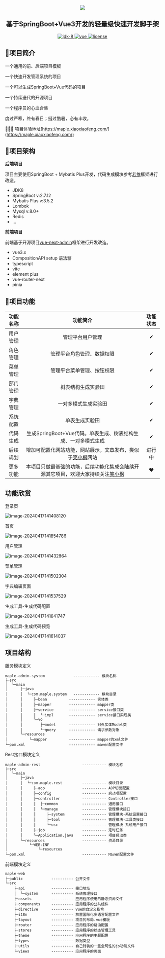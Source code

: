 <div align="center">
	<img src="https://image.xiaoxiaofeng.site/blog/2024/04/15/xxf-20240415111508.svg?xxfjava">
    <h2>
        基于SpringBoot+Vue3开发的轻量级快速开发脚手架
    </h3>
	<p align="center">
        <a target="_blank" href="https://www.oracle.com/java/technologies/javase/javase-jdk8-downloads.html">
            <img src="https://image.xiaoxiaofeng.site/blog/2024/04/17/xxf-20240417134430.png?xxfjava" alt="jdk-8" />
        </a>
		<a href="https://v3.vuejs.org/" target="_blank">
			<img src="https://image.xiaoxiaofeng.site/blog/2024/04/17/xxf-20240417134539.png?xxfjava" alt="vue">
		</a>
		<a href="https://github.com/hack-feng/maple-boot/blob/main/LICENSE" target="_blank">
		  <img src="https://image.xiaoxiaofeng.site/blog/2024/04/17/xxf-20240417134340.png?xxfjava" alt="license">
		</a>
	</p>
</div>

## 🍁项目简介

一个通用的前、后端项目模板

一个快速开发管理系统的项目

一个可以生成SpringBoot+Vue代码的项目

一个持续迭代的开源项目

一个程序员的心血合集

度过严寒，终有春日；挺过酷暑，必有丰收。

🚀🚀🚀 项目体验地址[https://maple.xiaoxiaofeng.com/](https://maple.xiaoxiaofeng.com/)

## 🚀项目架构

**后端项目**

项目主要使用SpringBoot + Mybatis Plus开发，代码生成模块参考[若依](https://gitee.com/y_project/RuoYi)框架进行改造。

* JDK8
* SpringBoot  v:2.7.12
* Mybatis Plus  v:3.5.2
* Lombok
* Mysql  v:8.0+
* Redis
* ...

**前端项目**

前端基于开源项目[vue-next-admin](https://gitee.com/lyt-top/vue-next-admin)框架进行开发改造。

* vue3.x
* CompositionAPI setup 语法糖
* typescript
* vite
* element plus
* vue-router-next
* pinia

## 🎨项目功能

| 功能名称 |                           功能简介                           | 功能状态 |
| :------: | :----------------------------------------------------------: | :------: |
| 用户管理 |                       管理平台用户管理                        |    ✔     |
| 角色管理 |                       管理平台角色管理、数据权限               |    ✔     |
| 菜单管理 |                       管理平台菜单管理、按钮权限               |    ✔     |
| 部门管理 |                      树表结构生成实验田                       |    ✔     |
| 字典管理 |                     一对多模式生成实验田                      |    ✔     |
| 系统配置 |                        单表生成实验田                        |    ✔     |
| 代码生成 | 生成SpringBoot+Vue代码。单表生成、树表结构生成、一对多模式生成   |    ✔     |
| 后续规划 | 增加可配置化网站功能，网站展示，文章发布，类似于[笑小枫](https://www.xiaoxiaofeng.com)网站 |    进行中     |
| 更多功能 | 本项目只做最基础的功能，后续功能化集成会陆续开源其它项目，欢迎大家持续关注[笑小枫](https://www.xiaoxiaofeng.com) |    ❤     |

## 功能欣赏

登录页

![image-20240417141408120](https://image.xiaoxiaofeng.site/blog/2024/04/17/xxf-20240417141408.png?xxfjava)

首页

![image-20240417141854786](https://image.xiaoxiaofeng.site/blog/2024/04/17/xxf-20240417141855.png?xxfjava)

用户管理

![image-20240417141432864](https://image.xiaoxiaofeng.site/blog/2024/04/17/xxf-20240417141432.png?xxfjava)

菜单管理

![image-20240417141502304](https://image.xiaoxiaofeng.site/blog/2024/04/17/xxf-20240417141502.png?xxfjava)

字典编辑页面

![image-20240417141537529](https://image.xiaoxiaofeng.site/blog/2024/04/17/xxf-20240417141537.png?xxfjava)

生成工具-生成代码配置

![image-20240417141641747](https://image.xiaoxiaofeng.site/blog/2024/04/17/xxf-20240417141641.png?xxfjava)

生成工具-生成代码预览

![image-20240417141614037](https://image.xiaoxiaofeng.site/blog/2024/04/17/xxf-20240417141614.png?xxfjava)

## 项目结构

服务模块定义

~~~ABAP
maple-admin-system             ------------ 模块名称
├─src
│  └─main
│      ├─java
│      │  └─com.maple.system   ------------ 模块目录
│      │     ├─bean          ------------ 实体类
│      │     ├─mapper        ------------ mapper类
│      │     ├─service       ------------ service接口类
│      │     │  └─impl       ------------ service接口实现类
│      │     └─vo
│      │        ├─model      ------------ 对外实体Model类
│      │        └─query      ------------ 请求参数对象
│      └─resources
│          └─mapper          ------------ mapper的xml文件
└─pom.xml                    ------------ maven配置文件
~~~

Rest接口模块定义

~~~ABAP
maple-admin-rest                   ----------- 模块名称
├─src
│  └─main
│      ├─java
│      │  └─com.maple.rest         ----------- 模块目录
│      │     ├─aop                 ----------- AOP切面配置
│      │     ├─config              ----------- 启动项配置
│      │     ├─controller          ----------- Controller接口
│      │     │  ├─common           ----------- 通用接口
│      │     │  └─manage           ----------- 管理模块接口
│      │     │     ├─system        ----------- 管理模块-系统设置接口
│      │     │     ├─tool          ----------- 管理模块-工具类接口
│      │     │     └─usc           ----------- 管理模块-系统用户接口
│      │     ├─job                 ----------- 定时任务
│      │     └─Application.java    ----------- 项目启动类
│      └─resources                 ----------- 资源目录
│          └─WEB-INF
│              └─resources
└─pom.xml                          ----------- Maven配置文件
~~~

前端模块定义

~~~ABAP
maple-web
├─public             ---------- 公开文件
└─src                           
    ├─api            ---------- 接口地址
    │  └─system      ---------- 系统管理接口
    ├─assets         ---------- 应用程序使用的静态资源文件
    ├─components     ---------- 应用程序的公共组件
    ├─directive      ---------- Vue的自定义指令
    ├─i18n           ---------- 放置国际化多语言配置文件
    ├─layout         ---------- 项目的布局.vue模板
    ├─router         ---------- 应用程序的路由配置
    ├─stores         ---------- 应用程序的状态管理工具
    ├─theme          ---------- 应用程序的主题配置
    ├─types          ---------- 数据类型
    ├─utils          ---------- 自己封装的一些全局性的js功能文件
    └─views          ---------- 应用程序的页面
~~~
